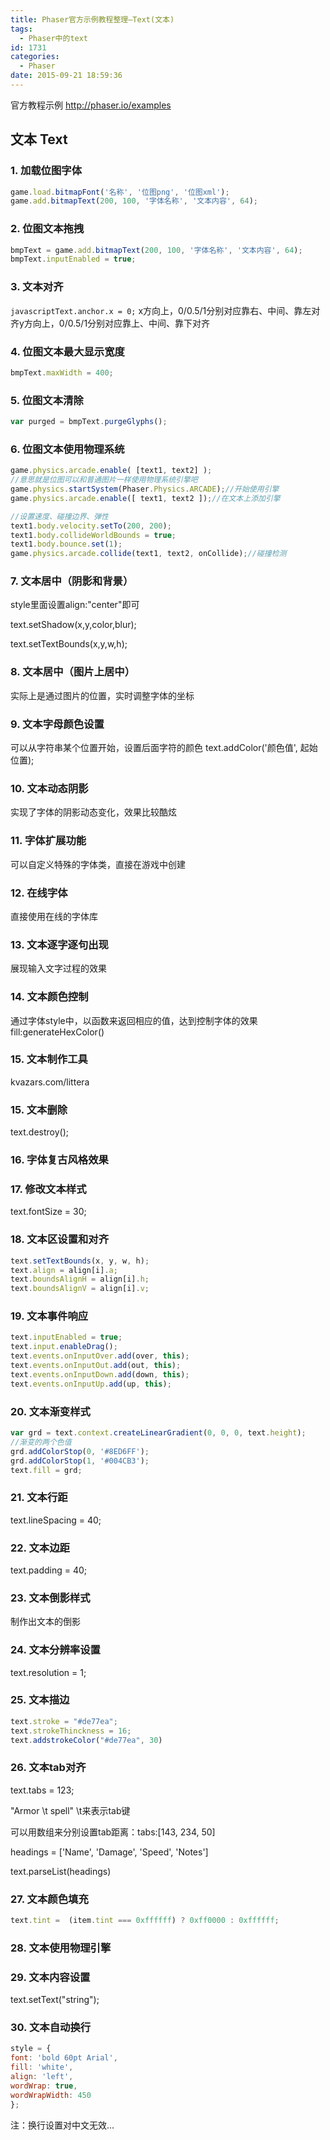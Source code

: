 ```yaml
---
title: Phaser官方示例教程整理—Text(文本)
tags:
  - Phaser中的text
id: 1731
categories:
  - Phaser
date: 2015-09-21 18:59:36
---
```


官方教程示例 http://phaser.io/examples

## 文本 Text

### 1\. 加载位图字体
```javascript
game.load.bitmapFont('名称', '位图png', '位图xml');
game.add.bitmapText(200, 100, '字体名称', '文本内容', 64);
```
### 2\. 位图文本拖拽
```javascript
bmpText = game.add.bitmapText(200, 100, '字体名称', '文本内容', 64);
bmpText​.inputEnabled = true;
```
### 3\. 文本对齐
```javascriptText​.anchor.x = 0;```
x方向上，0/0.5/1分别对应靠右、中间、靠左对齐​
y方向上，​0/0.5/1分别对应靠上、中间、靠下对齐

### 4\. 位图文本最大显示宽度
```javascript
bmpText​.maxWidth = 400;
```
### 5\. 位图文本清除
```javascript
var purged = bmpText.purgeGlyphs();
```
### 6\. 位图文本使用物理系统
```javascript
game.physics.arcade.enable( [text1, text2] );
//意思就是位图可以和普通图片一样使用物理系统引擎吧
game.physics.startSystem(Phaser.Physics.ARCADE);//开始使用引擎
game.physics.arcade.enable([ text1, text2 ]);//在文本上添加引擎

//设置速度、碰撞边界、弹性
text1.body.velocity.setTo(200, 200);
text1.body.collideWorldBounds = true;
text1.body.bounce.set(1);
game.physics.arcade.collide(text1, text2, onCollide);//碰撞检测
```
### 7\. 文本居中（阴影和背景）
style里面设置align:"center"​即可

text.setShadow(x,y,color,blur);

text.setTextBounds(x,y,w,h);

### 8\. 文本居中（图片上居中）
实际上是通过图片的位置，实时调整字体的坐标

### 9\. 文本字母颜色设置
可以从字符串某个位置开始，设置后面字符的颜色
text.addColor('颜色值', 起始位置);

### 10\. 文本动态阴影
实现了字体的阴影动态变化，效果比较酷炫

### 11\. 字体扩展功能
可以自定义特殊的字体类，直接在游戏中创建

### 12\. 在线字体
直接使用在线的字体库

### 13\. 文本逐字逐句出现
展现输入文字过程的效果​

### 14\. 文本颜色控制
通过字体style中，以函数来返回相应的值，达到控制字体的效果
fill:generateHexColor()​

### 15\. 文本制作工具
kvazars.com/littera

### 15\. 文本删除
text.destroy();

### 16\. 字体复古风格效果

### 17\. ​修改文本样式
text.fontSize = 30;

### 18\. ​文本区设置和对齐
```javascript
text.setTextBounds(x, y, w, h);
text.align = align[i].a;
text.boundsAlignH = align[i].h;
text.boundsAlignV = align[i].v;
```
### 19\. ​文本事件响应
```javascript
text.inputEnabled = true;
text.input.enableDrag();
text.events.onInputOver.add(over, this);
text.events.onInputOut.add(out, this);
text.events.onInputDown.add(down, this);
text.events.onInputUp.add(up, this);
```
### 20\. ​文本渐变样式
```javascript
var grd = text.context.createLinearGradient(0, 0, 0, text.height);
//渐变的两个色值
grd.addColorStop(0, '#8ED6FF');   
grd.addColorStop(1, '#004CB3');
text.fill = grd;
```
### 21\. ​文本行距
text.lineSpacing = 40;

### 22\. ​文本边距
text.padding = 40;

### 23\. ​文本倒影样式
制作出文本的倒影

### 24\. ​文本分辨率设置
text.resolution = 1;

### 25\. ​文本描边
```javascript
text.stroke = "#de77ea";   
text.strokeThinckness = 16;​
text.addstrokeColor("#de77ea", 30)​
```
### 26\. ​文本tab对齐
text.tabs = 123;

"Armor \t spell"​ \t来表示tab键

可以用数组来分别设置tab距离：tabs:[143, 234, 50]​

headings = ['Name', 'Damage', 'Speed', 'Notes']​

text.parseList(headings)​

### 27\. ​文本颜色填充
```javascript
text.tint =  (item.tint === 0xffffff) ? 0xff0000 : 0xffffff;
```

### 28\. ​文本使用物理引擎

### 29\. ​文本内容设置
text.setText("string");

### 30\. ​文本自动换行
```javascript
style = {
font: 'bold 60pt Arial',
fill: 'white',
align: 'left',
wordWrap: true,
wordWrapWidth: 450
};
```
注：换行设置对中文无效...​